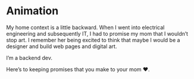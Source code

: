 # Animation

My home context is a little backward. When I went into electrical engineering and subsequently IT, I had to promise my mom that I wouldn’t stop art. I remember her being excited to think that maybe I would be a designer and build web pages and digital art.

I’m a backend dev.

Here’s to keeping promises that you make to your mom ❤️.
